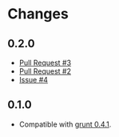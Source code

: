 Changes
=======

0.2.0
-----

* [Pull Request #3][pull 3]
* [Pull Request #2][pull 2]
* [Issue #4][issue 4]

0.1.0
-----

* Compatible with [grunt 0.4.1][grunt].

[grunt]: http://gruntjs.com/
[pull 3]: https://github.com/dvberkel/grunt-peg/pull/3
[pull 2]: https://github.com/dvberkel/grunt-peg/pull/2
[issue 4]: https://github.com/dvberkel/grunt-peg/issues/4